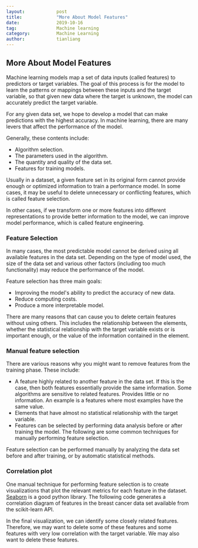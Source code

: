 ```yaml
---
layout:            post
title:             "More About Model Features"
date:              2019-10-16
tag:               Machine learning
category:          Machine Learning
author:            tianliang
---
```

## More About Model Features

Machine learning models map a set of data inputs (called features) to predictors or target variables.
The goal of this process is for the model to learn the patterns or mappings between these inputs and the target variable, 
so that given new data where the target is unknown, the model can accurately predict the target variable.

For any given data set, we hope to develop a model that can make predictions with the highest accuracy. 
In machine learning, there are many levers that affect the performance of the model. 

Generally, these contents include:

- Algorithm selection.
- The parameters used in the algorithm.
- The quantity and quality of the data set.
- Features for training models.

Usually in a dataset, a given feature set in its original form cannot provide enough or optimized information to train a performance model. 
In some cases, it may be useful to delete unnecessary or conflicting features, which is called feature selection.

In other cases, if we transform one or more features into different representations to provide better information to the model,
we can improve model performance, which is called feature engineering.

### Feature Selection

In many cases, the most predictable model cannot be derived using all available features in the data set.
Depending on the type of model used, the size of the data set and various other factors (including too much functionality) may reduce the performance of the model.

Feature selection has three main goals:

- Improving the model's ability to predict the accuracy of new data.
- Reduce computing costs.
- Produce a more interpretable model.

There are many reasons that can cause you to delete certain features without using others. 
This includes the relationship between the elements, whether the statistical relationship with the target variable exists or is important enough, 
or the value of the information contained in the element.

### Manual feature selection

There are various reasons why you might want to remove features from the training phase. 
These include:
- A feature highly related to another feature in the data set. If this is the case, then both features essentially provide the same information. Some algorithms are sensitive to related features.
Provides little or no information. An example is a features where most examples have the same value.
- Elements that have almost no statistical relationship with the target variable.
- Features can be selected by performing data analysis before or after training the model. The following are some common techniques for manually performing feature selection.

Feature selection can be performed manually by analyzing the data set before and after training, or by automatic statistical methods.

### Correlation plot
One manual technique for performing feature selection is to create visualizations that plot the relevant metrics for each feature in the dataset. [Seaborn](https://seaborn.pydata.org/) is a good python library. 
The following code generates a correlation diagram of features in the breast cancer data set available from the scikit-learn API.

In the final visualization, we can identify some closely related features. Therefore, we may want to delete some of these features and some features with very low correlation with the target variable. We may also want to delete these features.


